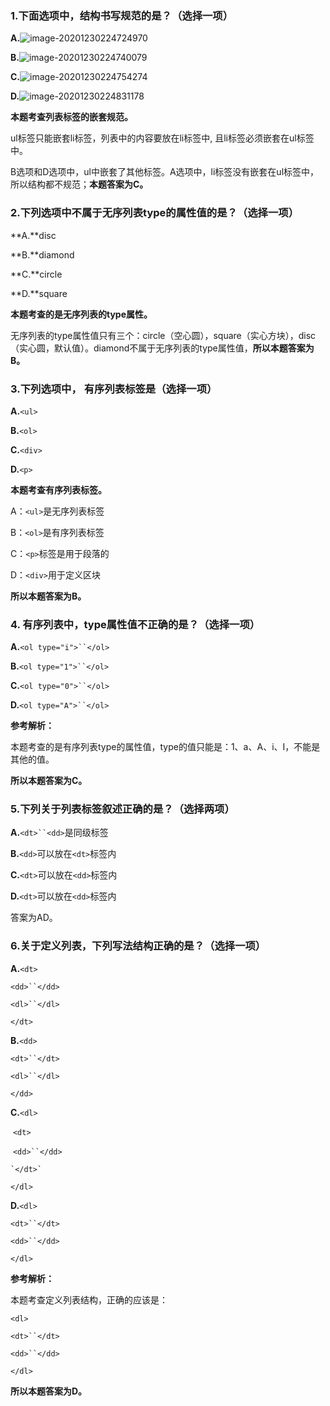 ### 1.下面选项中，结构书写规范的是？（选择一项）

**A.**![image-20201230224724970](https://i.loli.net/2020/12/31/pzriLwx3eD8K5vd.png)

**B.**![image-20201230224740079](https://i.loli.net/2020/12/30/3KDeFpRjC4fOkIg.png)

**C.**![image-20201230224754274](https://i.loli.net/2020/12/30/EkGg56NnYAheipb.png)

**D.**![image-20201230224831178](https://i.loli.net/2020/12/31/nVopMlBS2OGvkNu.png)

**本题考查列表标签的嵌套规范。**

ul标签只能嵌套li标签，列表中的内容要放在li标签中, 且li标签必须嵌套在ul标签中。

B选项和D选项中，ul中嵌套了其他标签。A选项中，li标签没有嵌套在ul标签中，所以结构都不规范；**本题答案为C。**





### 2.下列选项中不属于无序列表type的属性值的是？（选择一项）

**A.**disc

**B.**diamond

**C.**circle

**D.**square



**本题考查的是无序列表的type属性。**

无序列表的type属性值只有三个：circle（空心圆），square（实心方块），disc（实心圆，默认值）。diamond不属于无序列表的type属性值，**所以本题答案为B。**



### 3.下列选项中， 有序列表标签是（选择一项）

**A.**`<ul>`

**B.**`<ol>`

**C.**`<div>`

**D.**`<p>`



**本题考查有序列表标签。**

A：`<ul>`是无序列表标签

B：`<ol>`是有序列表标签

C：`<p>`标签是用于段落的

D：`<div>`用于定义区块

**所以本题答案为B。**





### 4. 有序列表中，type属性值不正确的是？（选择一项）

**A.**`<ol type="i">``</ol>`

**B.**`<ol type="1">``</ol>`

**C.**`<ol type="0">``</ol>`

**D.**`<ol type="A">``</ol>`



**参考解析：**

本题考查的是有序列表type的属性值，type的值只能是：1、a、A、i、I，不能是其他的值。

**所以本题答案为C。**





### 5.下列关于列表标签叙述正确的是？（选择两项）

**A.**`<dt>``<dd>`是同级标签

**B.**`<dd>`可以放在`<dt>`标签内

**C.**`<dt>`可以放在`<dd>`标签内

**D.**`<dt>`可以放在`<dd>`标签内



答案为AD。



### 6.关于定义列表，下列写法结构正确的是？（选择一项）

**A.**`<dt>`

   `<dd>``</dd>`

   `<dl>``</dl>`

`</dt>`

**B.**`<dd>`

   `<dt>``</dt>`

   `<dl>``</dl>`

`</dd>`

**C.**`<dl>`

​    `<dt>`

​    	`<dd>``</dd>`

  	`</dt>`

`</dl>`

**D.**`<dl>`

   `<dt>``</dt>`

   `<dd>``</dd>`

`</dl>` 





**参考解析：**

本题考查定义列表结构，正确的应该是：

`<dl>`

   `<dt>``</dt>`

   `<dd>``</dd>`

`</dl>` 

**所以本题答案为D。**



